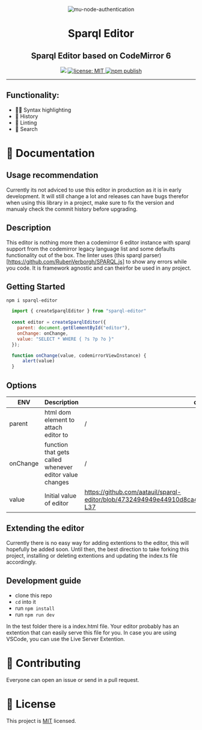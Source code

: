 <p align="center">
    <img src="https://user-images.githubusercontent.com/52280338/222252617-f86be28d-f2f3-4871-a0bf-00e7c42080fa.png" alt="mu-node-authentication" />
</p>
<h1 align="center">Sparql Editor</h1>
<h2 align="center">Sparql Editor based on CodeMirror 6</h2>

<p align="center">
  <img src="https://img.shields.io/github/package-json/v/aatauil/sparql-editor" />
  <a href="LICENSE">
    <img src="https://img.shields.io/badge/license-MIT-yellow.svg" alt="license: MIT" />
  </a>
  <a href="https://github.com/aatauil/sparql-editor/actions/workflows/publish.yml">
    <img src="https://github.com/aatauil/sparql-editor/actions/workflows/publish.yml/badge.svg" alt="npm publish" />
  </a>
  </a>
</p>

---

## Functionality:

- 🏳‍🌈 Syntax highlighting
- 📔 History 
- 💢 Linting
- 🔎 Search

# :open_book: Documentation
## Usage recommendation
Currently its not adviced to use this editor in production as it is in early development. It will still change a lot and releases can have bugs therefor when using this library in a project, make sure to fix the version and manualy check the commit history before upgrading.


## Description
This editor is nothing more then a codemirror 6 editor instance with sparql support from the codemirror legacy language list and some defaults functionality out of the box. The linter uses (this sparql parser)[https://github.com/RubenVerborgh/SPARQL.js] to show any errors while you code. It is framework agnostic and can theirfor be used in any project. 

## Getting Started

`npm i sparql-editor`

```js
  import { createSparqlEditor } from "sparql-editor"
  
  const editor = createSparqlEditor({
    parent: document.getElementById("editor"),
    onChange: onChange,
    value: "SELECT * WHERE { ?s ?p ?o }"
  });

  function onChange(value, codemirrorViewInstance) {
      alert(value)
  }
```

## Options
| ENV  | Description | default | required |
|---|---|---|---|
| parent | html dom element to attach editor to | / | required
| onChange | function that gets called whenever editor value changes  | / |   |
| value |  Initial value of editor | https://github.com/aatauil/sparql-editor/blob/4732494949e44910d8ca45d0391331b520ae9ee0/src/index.ts#L32-L37  |  |

## Extending the editor
Currently there is no easy way for adding extentions to the editor, this will hopefully be added soon. Until then, the best direction to take forking this project, installing or deleting extentions and updating the index.ts file accordingly.  

## Development guide

- clone this repo
- `cd` into it
- run `npm install`
- run `npm run dev` 

In the test folder there is a index.html file. Your editor probably has an extention that can easily serve this file for you. In case you are using VSCode, you can use the Live Server Extention. 


# :orange_heart: Contributing

Everyone can open an issue or send in a pull request. 


# 📝 License

This project is [MIT](LICENSE) licensed.
